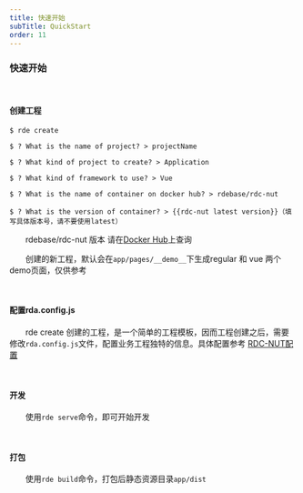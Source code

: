 ```yaml
---
title: 快速开始
subTitle: QuickStart
order: 11
---
```


### 快速开始

&emsp;
#### 创建工程

```shell
$ rde create

$ ? What is the name of project? > projectName

$ ? What kind of project to create? > Application

$ ? What kind of framework to use? > Vue

$ ? What is the name of container on docker hub? > rdebase/rdc-nut

$ ? What is the version of container? > {{rdc-nut latest version}}（填写具体版本号，请不要使用latest）
```

&emsp;&emsp;rdebase/rdc-nut 版本 请在[Docker Hub](https://hub.docker.com/r/rdebase/rdc-nut/tags)上查询

&emsp;&emsp;创建的新工程，默认会在`app/pages/__demo__`下生成regular 和 vue 两个demo页面，仅供参考

&emsp;
#### 配置rda.config.js

&emsp;&emsp;rde create 创建的工程，是一个简单的工程模板，因而工程创建之后，需要修改`rda.config.js`文件，配置业务工程独特的信息。具体配置参考 [RDC-NUT配置](/config.html)

&emsp;
#### 开发

&emsp;&emsp;使用`rde serve`命令，即可开始开发

&emsp;
#### 打包

&emsp;&emsp;使用`rde build`命令，打包后静态资源目录`app/dist`

